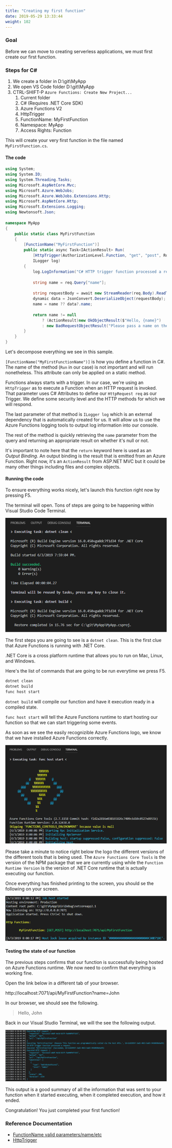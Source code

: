 ```yaml
---
title: "Creating my first function"
date: 2019-05-29 13:33:44
weight: 102
---
```


### Goal

Before we can move to creating serverless applications, we must first create our first function.

### Steps for C#

1. We create a folder in D:\git\MyApp
2. We open VS Code folder D:\git\MyApp
3. CTRL-SHIFT-P `Azure Functions: Create New Project...`
    1. Current folder
    2. C# (Requires .NET Core SDK)
    3. Azure Functions V2
    4. HttpTrigger
    5. FunctionName: MyFirstFunction
    6. Namespace: MyApp
    7. Access Rights: Function

This will create your very first function in the file named `MyFirstFunction.cs`.

#### The code

```csharp
using System;
using System.IO;
using System.Threading.Tasks;
using Microsoft.AspNetCore.Mvc;
using Microsoft.Azure.WebJobs;
using Microsoft.Azure.WebJobs.Extensions.Http;
using Microsoft.AspNetCore.Http;
using Microsoft.Extensions.Logging;
using Newtonsoft.Json;

namespace MyApp
{
    public static class MyFirstFunction
    {
        [FunctionName("MyFirstFunction")]
        public static async Task<IActionResult> Run(
            [HttpTrigger(AuthorizationLevel.Function, "get", "post", Route = null)] HttpRequest req,
            ILogger log)
        {
            log.LogInformation("C# HTTP trigger function processed a request.");

            string name = req.Query["name"];

            string requestBody = await new StreamReader(req.Body).ReadToEndAsync();
            dynamic data = JsonConvert.DeserializeObject(requestBody);
            name = name ?? data?.name;

            return name != null
                ? (ActionResult)new OkObjectResult($"Hello, {name}")
                : new BadRequestObjectResult("Please pass a name on the query string or in the request body");
        }
    }
}
```

Let's decompose everything we see in this sample.

`[FunctionName("MyFirstFunctionName")]` is how you define a function in C#. The name of the method (`Run` in our case) is not important and will run nonetheless. This attribute can only be applied on a static method.

Functions always starts with a trigger. In our case, we're using an `HttpTrigger` as to execute a Function when an HTTP request is invoked. That parameter uses C# Attributes to define our `HttpRequest req` as our Trigger. We define some security level and the HTTP methods for which we will respond.

The last parameter of that method is `ILogger log` which is an external dependency that is automatically created for us. It will allow us to use the Azure Functions logging tools to output log information into our console.

The rest of the method is quickly retrieving the `name` parameter from the query and returning an appropriate result on whether it's null or not.

It's important to note here that the `return` keyword here is used as an *Output Binding*. An output binding is the result that is emitted from an Azure Function. Right now, it's an `ActionResult` from ASP.NET MVC but it could be many other things including files and complex objects.

#### Running the code

To ensure everything works nicely, let's launch this function right now by pressing F5.

The terminal will open. Tons of steps are going to be happening within Visual Studio Code Terminal.

![Terminal Window](images/001.png)

The first steps you are going to see is a `dotnet clean`. This is the first clue that Azure Functions is running with .NET Core.

.NET Core is a cross platform runtime that allows you to run on Mac, Linux, and Windows.

Here's the list of commands that are going to be run everytime we press F5.

```bash
dotnet clean
dotnet build
func host start
```

`dotnet build` will compile our function and have it execution ready in a compiled state.

`func host start` will tell the Azure Functions runtime to start hosting our function so that we can start triggering some events.

As soon as we see the easily recognizible Azure Functions logo, we know that we have installed Azure Functions correctly.

![Azure Function Host Start](images/002.png)

Please take a minute to notice right below the logo the different versions of the different tools that is being used. The `Azure Functions Core Tools` is the version of the NPM package that we are currently using while the `Function Runtime Version` is the version of .NET Core runtime that is actually executing our function.

Once everything has finished printing to the screen, you should se the following on your screen.

![Ready state](images/003.png)

#### Testing the state of our function

The previous steps confirms that our function is successfully being hosted on Azure Functions runtime. We now need to confirm that everything is working fine.

Open the link below in a different tab of your browser.

http://localhost:7071/api/MyFirstFunction?name=John

In our browser, we should see the following.

> Hello, John

Back in our Visual Studio Terminal, we will the see the following output.

![Function Execution](images/004.png)

This output is a good summary of all the information that was sent to your function when it started executing, when it completed execution, and how it ended.

Congratulation! You just completed your first function!

### Reference Documentation

- [FunctionName valid parameters/name/etc](https://docs.microsoft.com/en-us/azure/azure-functions/functions-dotnet-class-library#methods-recognized-as-functions)
- [HttpTrigger](https://docs.microsoft.com/en-us/azure/azure-functions/functions-bindings-http-webhook#trigger)